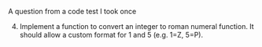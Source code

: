A question from a code test I took once

4. Implement a function to convert an integer to roman numeral function.  It should allow a custom format for 1 and 5 (e.g. 1=Z, 5=P).
